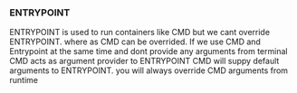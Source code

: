 ### ENTRYPOINT

ENTRYPOINT is used to run containers like CMD but we cant override ENTRYPOINT.
where as CMD can be overrided.
If we use CMD and Entrypoint at the same time and dont provide any arguments from terminal
CMD acts as argument provider to ENTRYPOINT
CMD will suppy default arguments to ENTRYPOINT. you will always override CMD arguments from runtime